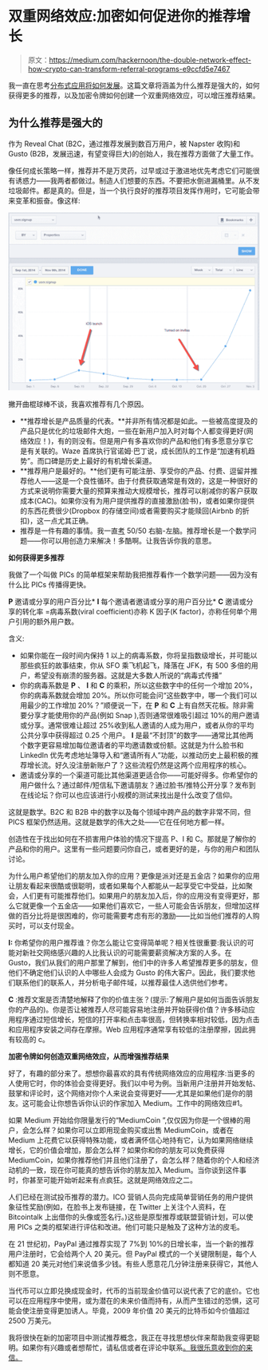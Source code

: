 # 双重网络效应:加密如何促进你的推荐增长

> 原文：<https://medium.com/hackernoon/the-double-network-effect-how-crypto-can-transform-referral-programs-e9ccfd5e7467>

我一直在思考[分布式应用将如何发展](/@nicksoman/how-will-dapps-grow-f8cd290ddcf)。这篇文章将涵盖为什么推荐是强大的，如何获得更多的推荐，以及加密令牌如何创建一个双重网络效应，可以增压推荐结果。

## 为什么推荐是强大的

作为 Reveal Chat (B2C，通过推荐发展到数百万用户，被 Napster 收购)和 Gusto (B2B，发展迅速，有望变得巨大)的创始人，我在推荐方面做了大量工作。

像任何成长策略一样，推荐并不是万灵药，过早或过于激进地优先考虑它们可能很有诱惑力——我两者都做过。制造人们想要的东西。不要把水倒进漏桶里。从不发垃圾邮件。都是真的。但是，当一个执行良好的推荐项目发挥作用时，它可能会带来变革和振奋。像这样:

![](img/18a36821d17c4696f0b10bd8aa8f33c3.png)

撇开曲棍球棒不谈，我喜欢推荐有几个原因。

*   **推荐增长是产品质量的代表。**并非所有情况都是如此。一些被高度提及的产品只是优化的垃圾邮件大炮，一些在新用户加入时对每个人都变得更好(网络效应！)，有的则没有。但是用户有多喜欢你的产品和他们有多愿意分享它是有关联的。Waze 首席执行官诺姆·巴丁说，成长团队的工作是“加速有机趋势”。而口碑是历史上最好的有机增长渠道。
*   **推荐用户是最好的。**他们更有可能注册、享受你的产品、付费、逗留并推荐他人——这是一个良性循环。由于付费获取通常是有效的，这是一种很好的方式来说明你需要大量的预算来推动大规模增长，推荐可以削减你的客户获取成本(CAC)。如果你没有为用户提供推荐的直接激励(脸书)，或者如果你提供的东西花费很少(Dropbox 的存储空间)或者需要购买才能赎回(Airbnb 的折扣)，这一点尤其正确。
*   推荐是一件有趣的事情。我一直[考](https://www.arealme.com/left-right-brain/en/) 50/50 右脑-左脑。推荐增长是一个数学问题——你可以用创造力来解决！多酷啊。让我告诉你我的意思。

**如何获得更多推荐**

我做了一个叫做 PICs 的简单框架来帮助我把推荐看作一个数学问题——因为没有什么比 PICs 传播得更快。

**P** 邀请或分享的用户百分比*
**I** 每个邀请者邀请或分享的用户百分比*
**C** 邀请或分享的转化率
=病毒系数(viral coefficient)亦称 K 因子(K factor)，亦称任何单个用户引用的额外用户数。

含义:

*   如果你能在一段时间内保持 1 以上的病毒系数，你将呈指数级增长，并可能以那些疯狂的故事结束，你从 SFO 乘飞机起飞，降落在 JFK，有 500 多倍的用户，希望没有崩溃的服务器。这就是大多数人所说的“病毒式传播”
*   你的病毒系数是 **P** 、 **I** 和 **C** 的乘积，所以这些数字中的任何一个增加 20%，你的病毒系数就会增加 20%。所以你可能会问“这些数字中，哪一个我们可以用最少的工作增加 20%？”顺便说一下，在 **P** 和 **C** 上有自然天花板。除非需要分享才能使用你的产品(例如 Snap ),否则通常很难吸引超过 10%的用户邀请或分享。通常很难让超过 25%收到私人邀请的人成为用户，或者从你的平均公共分享中获得超过 0.25 个用户。 **I** 是最“不封顶”的数字——通常比其他两个数字更容易增加每位邀请者的平均邀请数或份额。这就是为什么脸书和 LinkedIn 优先考虑地址簿导入和“邀请所有人”功能，以推动历史上最积极的推荐增长流。好久没注册新账户了？这些流程仍然是这两个应用程序的核心。
*   邀请或分享的一个渠道可能比其他渠道更适合你——可能好得多。你希望你的用户做什么？通过邮件/短信私下邀请朋友？通过脸书/推特公开分享？发布到在线论坛？你可以也应该进行小规模的测试来找出是什么改变了信仰。

这就是数学。B2C 和 B2B 中的数字以及每个领域中跨产品的数字非常不同，但 PICS 框架仍然适用。这就是数学的伟大之处——它在任何地方都一样。

创造性在于找出如何在不损害用户体验的情况下提高 P、I 和 C。那就是了解你的产品和你的用户。这里有一些问题要问你自己，或者更好的是，与你的用户和团队讨论。

为什么用户希望他们的朋友加入你的应用？更像是派对还是五金店？如果你的应用让朋友看起来很酷或很聪明，或者如果每个人都能从一起享受它中受益，比如聚会，人们更有可能推荐他们。如果用户的朋友加入后，你的应用没有变得更好，那么它就更像一个五金店——如果他们喜欢它，一些人可能会告诉朋友，但增加这样做的百分比将是很困难的，你可能需要考虑有形的激励——比如当他们推荐的人购买时，可以支付现金。

**I:** 你希望你的用户推荐谁？你怎么能让它变得简单呢？相关性很重要:我认识的可能对新社交网络感兴趣的人比我认识的可能需要薪资解决方案的人多。在 Gusto，我们从我们的用户那里了解到，他们中的许多人希望推荐更多的朋友，但他们不确定他们认识的人中哪些人会成为 Gusto 的伟大客户。因此，我们要求他们联系他们的联系人，并分析电子邮件域，以推荐最佳人选供他们参考。

**C** :推荐文案是否清楚地解释了你的价值主张？(提示:了解用户是如何当面告诉朋友你的产品的)。你是否让被推荐人尽可能容易地注册并开始获得价值？许多移动应用程序通过短信增长，短信的打开率和点击率很高，但转换率相对较低，因为点击和应用程序安装之间存在摩擦。Web 应用程序通常享有较低的注册摩擦，因此拥有较高的 c。

**加密令牌如何创造双重网络效应，从而增强推荐结果**

好了，有趣的部分来了。想想你最喜欢的具有传统网络效应的应用程序:当更多的人使用它时，你的体验会变得更好。我们以中号为例。当新用户注册并开始发帖、鼓掌和评论时，这个网络对你个人来说会变得更好——尤其是如果他们是你的朋友。这可能会让你想告诉你认识的作家加入 Medium。工作中的网络效应#1。

如果 Medium 开始给你限量发行的“MediumCoin ”,仅仅因为你是一个很棒的用户，会怎么样？如果你可以立即用现金购买或出售 MediumCoin，或者在 Medium 上花费它以获得特殊功能，或者满怀信心地持有它，认为如果网络继续增长，它的价值会增加，那会怎么样？如果你和你的朋友可以免费获得 MediumCoin，如果你推荐他们并且他们注册了，会怎么样？随着你的个人和经济动机的一致，现在你可能真的想告诉你的朋友加入 Medium。当你谈到这件事时，你甚至可能开始听起来有点疯狂。这就是网络效应之二。

人们已经在测试投币推荐的潜力。ICO 营销人员向完成简单营销任务的用户提供象征性奖励(例如，在脸书上发布链接，在 Twitter 上关注个人资料，在 Bitcointalk 上出借你的头像或签名行。)这些是原型推荐或联盟营销计划，可以使用 PICs 之类的框架进行评估和改进。他们可能只是触及了这种方法的皮毛。

在 21 世纪初，PayPal 通过推荐实现了 7%到 10%的日增长率，当一个新的推荐用户注册时，它会给两个人 20 美元。但 PayPal 模式的一个关键限制是，每个人都知道 20 美元对他们来说值多少钱。有些人愿意花几分钟注册来获得它，其他人则不愿意。

当代币可以立即兑换成现金时，代币的当前现金价值可以说代表了它的底价。它也可以在应用程序中使用，或为潜在的未来价值而持有，从而产生错过的恐惧，这可能会使注册变得更加诱人。毕竟，2009 年价值 20 美元的比特币如今价值超过 2500 万美元。

我将很快在新的加密项目中测试推荐概念，我正在寻找思想伙伴来帮助我变得更聪明。如果你有兴趣或者想帮忙，请私信或者在评论中联系[。我很乐意收到你的来信。](https://www.linkedin.com/in/nicksoman/)